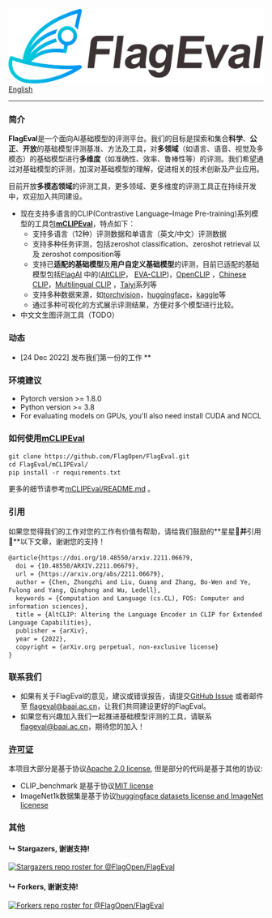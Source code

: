 ![FlagEval](logo.png)
[English](README.md)

--------------------------------------------------------------------------------

### 简介

**FlagEval**是一个面向AI基础模型的评测平台。我们的目标是探索和集合**科学**、**公正**、**开放**的基础模型评测基准、方法及工具，对**多领域**（如语言、语音、视觉及多模态）的基础模型进行**多维度**（如准确性、效率、鲁棒性等）的评测。我们希望通过对基础模型的评测，加深对基础模型的理解，促进相关的技术创新及产业应用。

目前开放**多模态领域**的评测工具，更多领域、更多维度的评测工具正在持续开发中，欢迎加入共同建设。

* 现在支持多语言的CLIP(Contrastive Language–Image Pre-training)系列模型的工具包[**mCLIPEval**](https://github.com/FlagOpen/FlagEval/tree/master/mCLIPEval)，特点如下：
	- 支持多语言（12种）评测数据和单语言（英文/中文）评测数据
	- 支持多种任务评测，包括zeroshot classification、zeroshot retrieval 以及 zeroshot composition等
	- 支持已**适配的基础模型**及**用户自定义基础模型**的评测，目前已适配的基础模型包括[FlagAI](https://github.com/FlagAI-Open/FlagAI) 中的([AltCLIP](https://github.com/FlagAI-Open/FlagAI/tree/master/examples/AltCLIP)， [EVA-CLIP](https://github.com/FlagAI-Open/FlagAI/tree/master/examples/EVA_CLIP))，[OpenCLIP](https://github.com/mlfoundations/open_clip) ，[Chinese CLIP](https://github.com/OFA-Sys/Chinese-CLIP)，[Multilingual CLIP](https://github.com/FreddeFrallan/Multilingual-CLIP) ，[Taiyi](https://fengshenbang-doc.readthedocs.io/zh/latest/docs/%E5%A4%AA%E4%B9%99%E7%B3%BB%E5%88%97/index.html)系列等
	- 支持多种数据来源，如[torchvision](https://pytorch.org/vision/stable/datasets.html)，[huggingface](https://huggingface.co/datasets)，[kaggle](https://www.kaggle.com/datasets)等
	- 通过多种可视化的方式展示评测结果，方便对多个模型进行比较。
* 中文文生图评测工具（TODO）

### 动态
- [24 Dec 2022] 发布我们第一份的工作 **


### 环境建议
* Pytorch version >= 1.8.0
* Python version >= 3.8
* For evaluating models on GPUs, you'll also need install CUDA and NCCL

### 如何使用[mCLIPEval](https://github.com/FlagOpen/FlagEval/tree/master/mCLIPEval)
```shell
git clone https://github.com/FlagOpen/FlagEval.git
cd FlagEval/mCLIPEval/
pip install -r requirements.txt
```
更多的细节请参考[mCLIPEval/README.md](https://github.com/FlagOpen/FlagEval/tree/master/mCLIPEval/README.md) 。

### 引用
如果您觉得我们的工作对您的工作有价值有帮助，请给我们鼓励的**星星🌟**并**引用📑**以下文章，谢谢您的支持！
```
@article{https://doi.org/10.48550/arxiv.2211.06679,
  doi = {10.48550/ARXIV.2211.06679},
  url = {https://arxiv.org/abs/2211.06679},
  author = {Chen, Zhongzhi and Liu, Guang and Zhang, Bo-Wen and Ye, Fulong and Yang, Qinghong and Wu, Ledell},
  keywords = {Computation and Language (cs.CL), FOS: Computer and information sciences},
  title = {AltCLIP: Altering the Language Encoder in CLIP for Extended Language Capabilities},
  publisher = {arXiv},
  year = {2022},
  copyright = {arXiv.org perpetual, non-exclusive license}
}
```

### 联系我们

* 如果有关于FlagEval的意见，建议或错误报告，请提交[GitHub Issue](https://github.com/FlagOpen/FlagEval/issues) 或者邮件至 flageval@baai.ac.cn，让我们共同建设更好的FlagEval。
* 如果您有兴趣加入我们一起推进基础模型评测的工具，请联系 flageval@baai.ac.cn，期待您的加入！


### [许可证](/LICENSE)
本项目大部分是基于协议[Apache 2.0 license](LICENSE), 但是部分的代码是基于其他的协议:

* CLIP_benchmark 是基于协议[MIT license](https://github.com/LAION-AI/CLIP_benchmark/blob/main/LICENSE)
* ImageNet1k数据集是基于协议[huggingface datasets license and ImageNet licenese](https://huggingface.co/datasets/imagenet-1k/blob/main/README.md#licensing-information)


### 其他
#### &#8627; Stargazers, 谢谢支持!
[![Stargazers repo roster for @FlagOpen/FlagEval](https://reporoster.com/stars/FlagOpen/FlagEval)](https://github.com/FlagOpen/FlagEval/stargazers)

#### &#8627; Forkers, 谢谢支持!
[![Forkers repo roster for @FlagOpen/FlagEval](https://reporoster.com/forks/FlagOpen/FlagEval)](https://github.com/FlagOpen/FlagEval/network/members)
